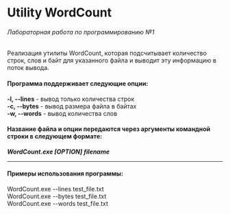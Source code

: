 # Utility WordCount
###### Лабораторная работа по программированию №1

Реализация утилиты WordCount, которая подсчитывает количество строк, слов и байт для указанного файла и выводит эту информацию в поток вывода.

#### Программа поддерживает следующие опции:

__-l, --lines__ - вывод только количества строк  
__-c, --bytes__ - вывод размера файла в байтах  
__-w, --words__ - вывод количества слов  

#### Название файла и опции передаются через аргументы командной строки в следующем формате:

___WordCount.exe [OPTION] filename___

-------
#### Примеры использования программы:

WordCount.exe --lines test_file.txt  
WordCount.exe --bytes test_file.txt  
WordCount.exe --words test_file.txt